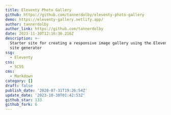```yaml
---
title: Eleventy Photo Gallery
github: https://github.com/tannerdolby/eleventy-photo-gallery
demo: https://eleventy-gallery.netlify.app/
author: tannerdolby
author_link: https://github.com/tannerdolby
date: 2023-11-30T12:16:36.216Z
description: >-
  Starter site for creating a responsive image gallery using the Eleventy static
  site generator
ssg:
  - Eleventy
css:
  - SCSS
cms:
  - Markdown
category: []
draft: false
publish_date: '2020-07-31T19:26:54Z'
update_date: '2023-10-30T01:42:53Z'
github_star: 133
github_fork: 6
---
```

